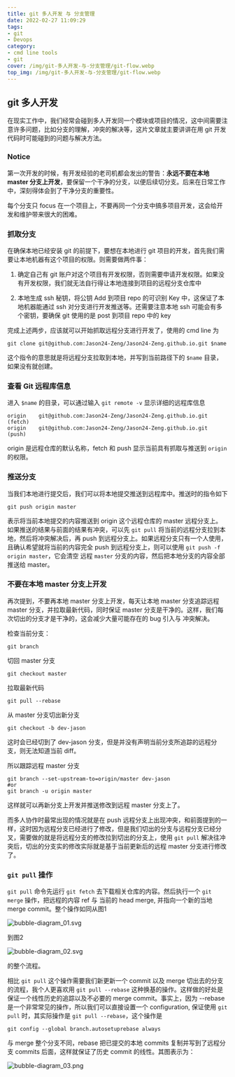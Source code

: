 ```yaml
---
title: git 多人开发 与 分支管理
date: 2022-02-27 11:09:29
tags: 
- git
- Devops
category:
- cmd line tools
- git
cover: /img/git-多人开发-与-分支管理/git-flow.webp
top_img: /img/git-多人开发-与-分支管理/git-flow.webp
---
```


## git 多人开发

在现实工作中，我们经常会碰到多人开发同一个模块或项目的情况，这中间需要注意许多问题，比如分支的理解，冲突的解决等，这片文章就主要讲讲在用 git 开发代码时可能碰到的问题与解决方法。

### Notice

第一次开发的时候，有开发经验的老司机都会发出的警告：**永远不要在本地 master 分支上开发**，要保留一个干净的分支，以便后续切分支。后来在日常工作中，深刻得体会到了干净分支的重要性。

每个分支只 focus 在一个项目上，不要再同一个分支中搞多项目开发，这会给开发和维护带来很大的困难。

### 抓取分支

在确保本地已经安装 git 的前提下，要想在本地进行 git 项目的开发，首先我们需要让本地机器有这个项目的权限。则需要做两件事：

1. 确定自己有 git 账户对这个项目有开发权限，否则需要申请开发权限。如果没有开发权限，我们就无法自行得让本地连接到项目的远程分支仓库中

2. 本地生成 ssh 秘钥，将公钥 Add 到项目 repo 的可识别 Key 中，这保证了本地机器能通过 ssh 对分支进行开发推送等。还需要注意本地 ssh 可能会有多个密钥，要确保 git 使用的是 post 到项目 repo 中的 key

完成上述两步，应该就可以开始抓取远程分支进行开发了，使用的 cmd line 为

```shell
git clone git@github.com:Jason24-Zeng/Jason24-Zeng.github.io.git $name
```

这个指令的意思就是将远程分支拉取到本地，并写到当前路径下的 `$name` 目录，如果没有就创建。

### 查看 Git 远程库信息

进入 `$name` 的目录，可以通过输入 `git remote -v` 显示详细的远程库信息

```textile
origin    git@github.com:Jason24-Zeng/Jason24-Zeng.github.io.git (fetch)
origin    git@github.com:Jason24-Zeng/Jason24-Zeng.github.io.git (push)
```

origin 是远程仓库的默认名称，fetch 和 push 显示当前具有抓取与推送到 `origin` 的权限。

### 推送分支

当我们本地进行提交后，我们可以将本地提交推送到远程库中。推送时的指令如下

```shell
git push origin master
```

表示将当前本地提交的内容推送到 origin 这个远程仓库的 master 远程分支上。如果推送的结果与前面的结果有冲突，可以先 `git pull` 将当前的远程分支拉到本地，然后将冲突解决后，再 push 到远程分支上。如果远程分支只有一个人使用，且确认希望就将当前的内容完全 push 到远程分支上，则可以使用 `git push -f origin master`，它会清空 远程 `master` 分支的内容，然后把本地分支的内容全部推送给  master。

### 不要在本地 master 分支上开发

再次提到，不要再本地 master 分支上开发，每天让本地 master 分支追踪远程 master 分支，并拉取最新代码，同时保证 master 分支是干净的。这样，我们每次切出的分支才是干净的，这会减少大量可能存在的 bug 引入与 冲突解决。

检查当前分支：

```shell
git branch
```

切回 master 分支

```shell
git checkout master
```

拉取最新代码

```shell
git pull --rebase
```

从 master 分支切出新分支

```shell
git checkout -b dev-jason
```

这时会已经切到了 dev-jason 分支，但是并没有声明当前分支所追踪的远程分支，则无法知道当前 diff。

所以跟踪远程 master 分支

```shell
git branch --set-upstream-to=origin/master dev-jason
#or
git branch -u origin master
```

这样就可以再新分支上开发并推送修改到远程 master 分支上了。

而多人协作时最常出现的情况就是在 push 远程分支上出现冲突，和前面提到的一样，这时因为远程分支已经进行了修改，但是我们切出的分支与远程分支已经分叉，需要做的就是将远程分支的修改拉到切出的分支上，使用 `git pull` 解决往冲突后，切出的分支实的修改实际就是基于当前更新后的远程 master 分支进行修改了。

### `git pull` 操作

`git pull` 命令先运行 `git fetch` 去下载相关仓库的内容。然后执行一个 `git merge` 操作，把远程的内容 ref 与 当前的 head merge, 并指向一个新的当地 merge commit。整个操作如同从图1

![bubble-diagram_01.svg](https://jason24-zeng.github.io/img/git-多人开发-与-分支管理/bubble-diagram_01.svg)

到图2

![bubble-diagram_02.svg](https://jason24-zeng.github.io/img/git-多人开发-与-分支管理/bubble-diagram_02.svg)

的整个流程。

相比 `git pull` 这个操作需要我们新更新一个 commit 以及 merge 切出去的分支的流程，我个人更喜欢用 `git pull --rebase` 这种换基的操作。这样做的好处是保证一个线性历史的追踪以及不必要的 merge commit。事实上，因为 --rebase 是一个非常常见的操作，所以我们可以直接设置一个 configuration, 保证使用 `git pull` 时，其实际操作是 `git pull --rebase`，这个操作是

```shell
git config --global branch.autosetuprebase always
```

与 merge 整个分支不同，rebase 把已提交的本地 commits 复制并写到了远程分支 commits 后面，这样就保证了历史 commit 的线性。其图表示为：

![bubble-diagram_03.png](https://jason24-zeng.github.io/img/git-多人开发-与-分支管理/bubble-diagram_03.png)
